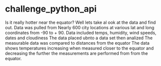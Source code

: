 # challenge_python_api
Is it really hotter near the equator? Well lets take al ook at the data and find out. 
Data was pulled from Nearly 600 city locations at various lat and long coordinates from -90 to + 90. 
Data included temps, humidity, wind speeds, dates and cloudiness
The data placed ubnto a data set then analized 
The measurable  data was compared to distances from the equator 
The data  shows temperatures increasing when measured closer to the equator and decreasing the further the measurements are performed from from the equator.
